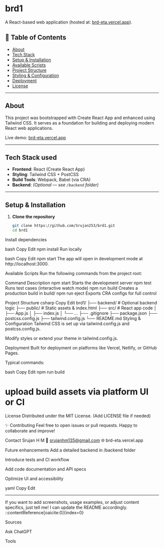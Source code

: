 # brd1

A React-based web application (hosted at: [brd-eta.vercel.app](https://brd-eta.vercel.app)).

## 🚀 Table of Contents

- [About](#about)  
- [Tech Stack](#tech-stack)  
- [Setup & Installation](#setup--installation)  
- [Available Scripts](#available-scripts)  
- [Project Structure](#project-structure)  
- [Styling & Configuration](#styling--configuration)  
- [Deployment](#deployment)  
- [License](#license)

---

## About

This project was bootstrapped with Create React App and enhanced using Tailwind CSS. It serves as a foundation for building and deploying modern React web applications.

Live demo: [brd-eta.vercel.app](https://brd-eta.vercel.app)

---

## Tech Stack used

- **Frontend**: React (Create React App)  
- **Styling**: Tailwind CSS + PostCSS  
- **Build Tools**: Webpack, Babel (via CRA)  
- **Backend**: *(Optional — see `/backend` folder)*

---

## Setup & Installation

1. **Clone the repository**  
   ```bash
   git clone https://github.com/Srujan253/brd1.git
   cd brd1
Install dependencies

bash
Copy
Edit
npm install
Run locally

bash
Copy
Edit
npm start
The app will open in development mode at http://localhost:3000.

Available Scripts
Run the following commands from the project root:

Command	Description
npm start	Starts the development server
npm test	Runs test cases (interactive watch mode)
npm run build	Creates a production build in build/
npm run eject	Exports CRA configs for full control

Project Structure
csharp
Copy
Edit
brd1/
├── backend/           # Optional backend logic
├── public/            # Static assets & index.html
├── src/               # React app code
│   ├── App.js
│   ├── index.js
│   └── ...
├── .gitignore
├── package.json
├── postcss.config.js
├── tailwind.config.js
└── README.md
Styling & Configuration
Tailwind CSS is set up via tailwind.config.js and postcss.config.js.

Modify styles or extend your theme in tailwind.config.js.

Deployment
Built for deployment on platforms like Vercel, Netlify, or GitHub Pages.

Typical commands:

bash
Copy
Edit
npm run build
# upload build assets via platform UI or CI
License
Distributed under the MIT License. (Add LICENSE file if needed)

✨ Contributing
Feel free to open issues or pull requests. Happy to collaborate and improve!

Contact
Srujan H M
📧 srujanhm135@gmail.com
🌐 brd-eta.vercel.app

Future enhancements
Add a detailed backend in /backend folder

Introduce tests and CI workflow

Add code documentation and API specs

Optimize UI and accessibility

yaml
Copy
Edit

---

If you want to add screenshots, usage examples, or adjust content specifics, just tell me! I can update the README accordingly.
::contentReference[oaicite:0]{index=0}








Sources

Ask ChatGPT



Tools



